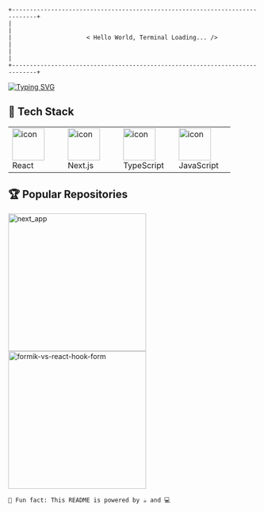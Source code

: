 ```ascii
+-----------------------------------------------------------------------------+
|                                                                             |
|                     < Hello World, Terminal Loading... />                    |
|                                                                             |
+-----------------------------------------------------------------------------+
```

[![Typing SVG](https://readme-typing-svg.herokuapp.com?font=Fira+Code&pause=1000&width=435&lines=Frontend+Developer+%F0%9F%92%BB;React+%26+Next.js+%E2%9A%9B%EF%B8%8F;Building+the+web%2C+one+component+at+time+%F0%9F%8F%97%EF%B8%8F)](https://git.io/typing-svg)

## 🔮 Tech Stack

<table>
  <tr>
    <td width="96">
      <img src="https://techstack-generator.vercel.app/react-icon.svg" alt="icon" width="65" height="65" />
      <br>React
    </td>
    <td width="96">
      <img src="https://assets.vercel.com/image/upload/v1662130559/nextjs/Icon_dark_background.png" alt="icon" width="65" height="65" />
      <br>Next.js
    </td>
    <td width="96">
      <img src="https://techstack-generator.vercel.app/ts-icon.svg" alt="icon" width="65" height="65" />
      <br>TypeScript
    </td>
    <td width="96">
      <img src="https://techstack-generator.vercel.app/js-icon.svg" alt="icon" width="65" height="65" />
      <br>JavaScript
    </td>
  </tr>
</table>

## 🏆 Popular Repositories

<a href="https://github.com/dorji-dev/next_app">
  <img width="278" src="https://denvercoder1-github-readme-stats.vercel.app/api/pin/?username=dorji-dev&repo=next_app&theme=react&bg_color=1F222E&title_color=F85D7F&hide_border=true&icon_color=F8D866&show_icons=true" alt="next_app"/>
</a>
<a href="https://github.com/dorji-dev/formik-vs-react-hook-form">
  <img width="278" src="https://denvercoder1-github-readme-stats.vercel.app/api/pin/?username=dorji-dev&repo=formik-vs-react-hook-form&theme=react&bg_color=1F222E&title_color=F85D7F&hide_border=true&icon_color=F8D866&show_icons=true" alt="formik-vs-react-hook-form"/>
</a>

```ascii
📍 Fun fact: This README is powered by ☕️ and 💻
```
